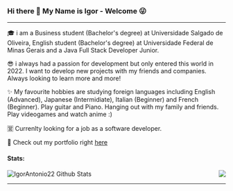 ### Hi there 👋 My Name is Igor - Welcome 😜

* * *

🎓 i am a Business student (Bachelor's degree) at Universidade Salgado de Oliveira, English student (Bachelor's degree) at Universidade Federal de Minas Gerais and a Java Full Stack Developer Junior.

😎 i always had a passion for development but only entered this world in 2022. I want to develop new projects with my friends and companies. Always looking to learn more and more!

✨ My favourite hobbies are studying foreign languages including English (Advanced), Japanese (Intermidiate), Italian (Beginner) and French (Beginner). Play guitar and Piano. Hanging out with my family and friends. Play videogames and watch anime :)

🈺 Currenlty looking for a job as a software developer.

🚀 Check out my portfolio right [here](https://portfolio-igor-antonio.herokuapp.com/)



<!--
**IgorAntonio22/IgorAntonio22** is a ✨ _special_ ✨ repository because its `README.md` (this file) appears on your GitHub profile.

Here are some ideas to get you started:

- 🔭 I’m currently working on ...
- 🌱 I’m currently learning ...
- 👯 I’m looking to collaborate on ...
- 🤔 I’m looking for help with ...
- 💬 Ask me about ...
- 📫 How to reach me: ...
- 😄 Pronouns: ...
- ⚡ Fun fact: ...
-->
#### Stats:
<img align ="left" alt="IgorAntonio22 Github Stats" src="https://github-readme-stats-zeta-neon.vercel.app/api?username=IgorAntonio22&show_icons=true&theme=cobalt"/>
<img align ="right" src="https://github-readme-stats-zeta-neon.vercel.app/api/top-langs/?username=IgorAntonio22&layout=compact"/><br>

* * *

